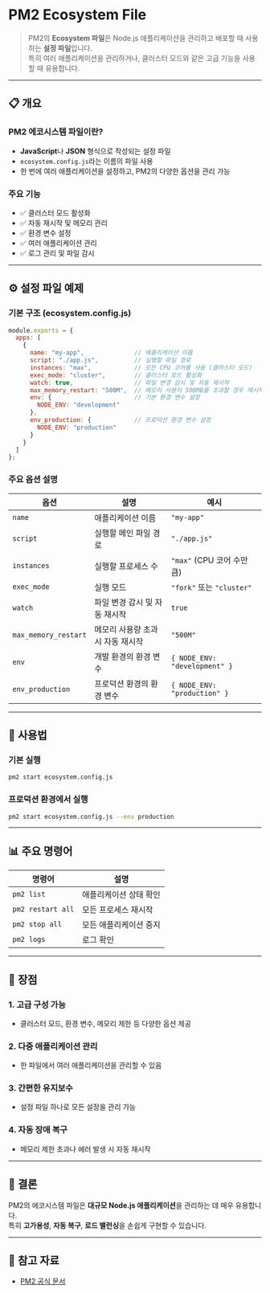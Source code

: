 
# PM2 Ecosystem File

> PM2의 **Ecosystem 파일**은 Node.js 애플리케이션을 관리하고 배포할 때 사용하는 **설정 파일**입니다.  
> 특히 여러 애플리케이션을 관리하거나, 클러스터 모드와 같은 고급 기능을 사용할 때 유용합니다.

---

## 📋 개요

### PM2 에코시스템 파일이란?
- **JavaScript**나 **JSON** 형식으로 작성되는 설정 파일
- `ecosystem.config.js`라는 이름의 파일 사용
- 한 번에 여러 애플리케이션을 설정하고, PM2의 다양한 옵션을 관리 가능

### 주요 기능
- ✅ 클러스터 모드 활성화
- ✅ 자동 재시작 및 메모리 관리
- ✅ 환경 변수 설정
- ✅ 여러 애플리케이션 관리
- ✅ 로그 관리 및 파일 감시

---

## ⚙️ 설정 파일 예제

### 기본 구조 (ecosystem.config.js)

```javascript
module.exports = {
  apps: [
    {
      name: "my-app",              // 애플리케이션 이름
      script: "./app.js",          // 실행할 파일 경로
      instances: "max",            // 모든 CPU 코어를 사용 (클러스터 모드)
      exec_mode: "cluster",        // 클러스터 모드 활성화
      watch: true,                 // 파일 변경 감시 및 자동 재시작
      max_memory_restart: "500M",  // 메모리 사용이 500MB를 초과할 경우 재시작
      env: {                       // 기본 환경 변수 설정
        NODE_ENV: "development"
      },
      env_production: {            // 프로덕션 환경 변수 설정
        NODE_ENV: "production"
      }
    }
  ]
};
```

### 주요 옵션 설명

| 옵션 | 설명 | 예시 |
|------|------|------|
| `name` | 애플리케이션 이름 | `"my-app"` |
| `script` | 실행할 메인 파일 경로 | `"./app.js"` |
| `instances` | 실행할 프로세스 수 | `"max"` (CPU 코어 수만큼) |
| `exec_mode` | 실행 모드 | `"fork"` 또는 `"cluster"` |
| `watch` | 파일 변경 감시 및 자동 재시작 | `true` |
| `max_memory_restart` | 메모리 사용량 초과 시 자동 재시작 | `"500M"` |
| `env` | 개발 환경의 환경 변수 | `{ NODE_ENV: "development" }` |
| `env_production` | 프로덕션 환경의 환경 변수 | `{ NODE_ENV: "production" }` |

---

## 🚀 사용법

### 기본 실행
```bash
pm2 start ecosystem.config.js
```

### 프로덕션 환경에서 실행
```bash
pm2 start ecosystem.config.js --env production
```

---

## 📊 주요 명령어

| 명령어 | 설명 |
|--------|------|
| `pm2 list` | 애플리케이션 상태 확인 |
| `pm2 restart all` | 모든 프로세스 재시작 |
| `pm2 stop all` | 모든 애플리케이션 중지 |
| `pm2 logs` | 로그 확인 |

---

## 🎯 장점

### 1. 고급 구성 가능
- 클러스터 모드, 환경 변수, 메모리 제한 등 다양한 옵션 제공

### 2. 다중 애플리케이션 관리
- 한 파일에서 여러 애플리케이션을 관리할 수 있음

### 3. 간편한 유지보수
- 설정 파일 하나로 모든 설정을 관리 가능

### 4. 자동 장애 복구
- 메모리 제한 초과나 에러 발생 시 자동 재시작

---

## 📝 결론

PM2의 에코시스템 파일은 **대규모 Node.js 애플리케이션**을 관리하는 데 매우 유용합니다.  
특히 **고가용성**, **자동 복구**, **로드 밸런싱**을 손쉽게 구현할 수 있습니다.

---

## 🔗 참고 자료
- [PM2 공식 문서](https://pm2.keymetrics.io/)

